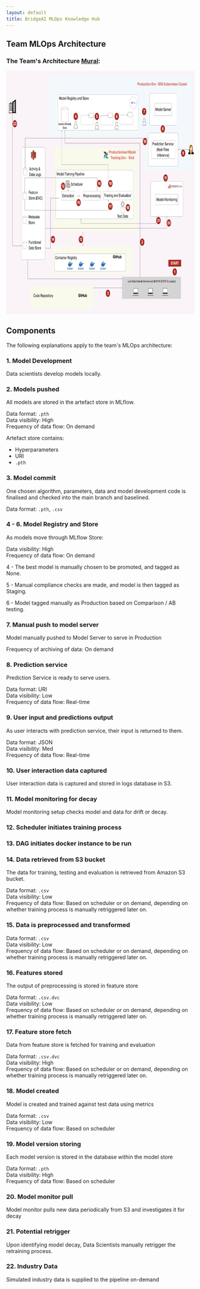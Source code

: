 ```yaml
---
layout: default
title: BridgeAI MLOps Knowledge Hub
---
```


## Team MLOps Architecture

<h3>The Team's Architecture <a href="https://app.mural.co/t/jmsandbox6893/m/jmsandbox6893/1723564838519/90dee27020222851bf2f8b62c04fd272c25fd1d3?sender=udec36d924fb252f9f2506642" target="_blank">Mural</a>:</h3>

<img src="mlops_architecture.png" usemap = "#arch" width="839" height="650.64"/>
<!-- intrinsic size - 1980 by 1542; div w and h by 2.36 -->

<map name = "arch">
    <area  alt="Model Development" href = "/team_arch.html#1-model-development" coords="752,540,10" shape = "circle" >
    <area  alt="Models Pushed"  href="/team_arch.html#2-models-pushed" coords="606,461,9" shape="circle">
    <area  alt="Model Commit"  href="/team_arch.html#3-model-commit" coords="453,597,10" shape="circle">
    <area  alt="Model Registry and Store"  href="/team_arch.html#4---6-model-registry-and-store" coords="311,122,9" shape="circle">
    <area  alt="Model Registry and Store"  href="/team_arch.html#4---6-model-registry-and-store" coords="406,122,9" shape="circle">
    <area  alt="Model Registry and Store"  href="/team_arch.html#4---6-model-registry-and-store" coords="493,123,9" shape="circle">
    <area  alt="Manual Push to Model Server"  href="/team_arch.html#7-manual-push-to-model-server" coords="617,110,10" shape="circle">
    <area  alt="Prediction Service"  href="/team_arch.html#8-prediction-service" coords="698,155,11" shape="circle">
    <area  alt="User input and Predictions Output"  href="/team_arch.html#9-user-input-and-predictions-output" coords="789,222,9" shape="circle">
    <area  alt="User Interaction Data Captured"  href="/team_arch.html#10-user-interaction-data-captured" coords="618,190,11" shape="circle">
    <area  alt="Model Monitoring For Decay"  href="/team_arch.html#11-model-monitoring-for-decay" coords="712,288,10" shape="circle">
    <area  alt="Scheduler Initiates Training Process"  href="/team_arch.html#12-scheduler-initiates-training-process" coords="254,309,10" shape="circle">
    <area  alt="DAG Initiates Docker Instance to be Run"  href="/team_arch.html#13-dag-initiates-docker-instance-to-be-run" coords="333,454,8" shape="circle">
    <area  alt="Data Retrieved From S3 Bucket"  href="/team_arch.html#14-data-retrieved-from-s3-bucket" coords="208,453,8" shape="circle">
    <area  alt="Data is Preprocessed and Transformed"  href="/team_arch.html#15-data-is-preprocessed-and-transformed" coords="323,354,9" shape="circle">
    <area  alt="Features Stored"  href="/team_arch.html#16-features-stored" coords="415,303,9" shape="circle">
    <area  alt="Feature Store Fetch"  href="/team_arch.html#17-feature-store-fetch" coords="464,364,11" shape="circle">
    <area  alt="Model Created"  href="/team_arch.html#18-model-created" coords="543,369,9" shape="circle">
    <area  alt="Model Version Storing"  href="/team_arch.html#19-model-version-storing" coords="465,303,9" shape="circle">
    <area  alt="Model Monitor Pull"  href="/team_arch.html#20-model-monitor-pull" coords="724,408,12" shape="circle">
    <area  alt="Potential Retrigger"  href="/team_arch.html#21-potential-retrigger" coords="680,401,11" shape="circle">
    <area  alt="Industry Data"  href="/team_arch.html#22-industry-data" coords="39,142,9" shape="circle">
</map>


## Components

The following explanations apply to the team's MLOps architecture:

### 1. Model Development

Data scientists develop models locally.

### 2. Models pushed

All models are stored in the artefact store in MLflow.

<!-- explanation of process -->

Data format: `.pth`\
Data visibility: High\
Frequency of data flow: On demand

Artefact store contains:
- Hyperparameters
- URI
- `.pth`

### 3. Model commit

One chosen algorithm, parameters, data and model development code is finalised and checked into the main branch and baselined.

Data format: `.pth`, `.csv`

### 4 - 6. Model Registry and Store

As models move through MLflow Store:

Data visibility: High\
Frequency of data flow: On demand

4 - The best model is manually chosen to be promoted, and tagged as None.

5 - Manual compliance checks are made, and model is then tagged as Staging.

6 - Model tagged manually as Production based on Comparison / AB testing.

### 7. Manual push to model server

Model manually pushed to Model Server to serve in Production

<!-- explanation of process -->

Frequency of archiving of data: On demand

### 8. Prediction service

Prediction Service is ready to serve users.

<!-- explanation of how -->

Data format: URI\
Data visibility: Low\
Frequency of data flow: Real-time

### 9. User input and predictions output

As user interacts with prediction service, their input is returned to them.

<!-- explanation of process -->

Data format: JSON\
Data visibility: Med\
Frequency of data flow: Real-time

### 10. User interaction data captured

User interaction data is captured and stored in logs database in S3.

<!-- explanation of process -->

### 11. Model monitoring for decay

Model monitoring setup checks model and data for drift or decay.

<!-- explanation of process -->


### 12. Scheduler initiates training process

<!-- explanation of process -->

### 13. DAG initiates docker instance to be run

<!-- explanation of process -->

### 14. Data retrieved from S3 bucket

The data for training, testing and evaluation is retrieved from Amazon S3 bucket.

<!-- explanation of process -->

Data format: `.csv`\
Data visibility: Low\
Frequency of data flow: Based on scheduler or on demand, depending on whether training process is manually retriggered later on.

### 15. Data is preprocessed and transformed

<!-- explanation of process -->

Data format: `.csv`\
Data visibility: Low\
Frequency of data flow: Based on scheduler or on demand, depending on whether training process is manually retriggered later on.


### 16. Features stored

The output of preprocessing is stored in feature store

<!-- explanation of process -->

Data format: `.csv.dvc`\
Data visibility: Low\
Frequency of data flow: Based on scheduler or on demand, depending on whether training process is manually retriggered later on.


### 17. Feature store fetch

Data from feature store is fetched for training and evaluation

<!-- explanation of process -->

Data format: `.csv.dvc`\
Data visibility: High\
Frequency of data flow: Based on scheduler or on demand, depending on whether training process is manually retriggered later on.


### 18. Model created

Model is created and trained against test data using metrics

<!-- explanation of process -->

Data format: `.csv`\
Data visibility: Low\
Frequency of data flow: Based on scheduler 


### 19. Model version storing

Each model version is stored in the database within the model store

<!-- explanation of process -->

Data format: `.pth`\
Data visibility: High\
Frequency of data flow: Based on scheduler

### 20. Model monitor pull

Model monitor pulls new data periodically from S3 and investigates it for decay

<!-- explanation of process -->

<!-- ALL TBC -->

### 21. Potential retrigger

Upon identifying model decay, Data Scientists manually retrigger the retraining process.

<!-- explanation of process -->

<!-- ALL TBC -->

### 22. Industry Data 

Simulated industry data is supplied to the pipeline on-demand

<!-- explanation of process -->

<!-- ALL TBC -->

<!-- <area shape = "circle" coords="" alt="" href = ""> -->